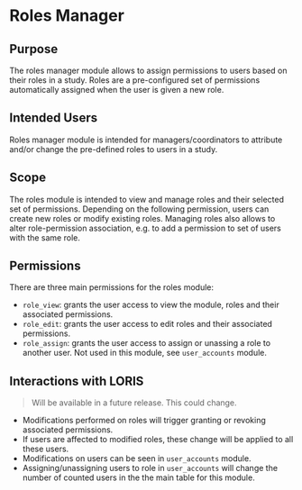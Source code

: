 # Roles Manager

## Purpose

The roles manager module allows to assign permissions to users based on their
roles in a study. Roles are a pre-configured set of permissions automatically
assigned when the user is given a new role.


## Intended Users

Roles manager module is intended for managers/coordinators to attribute and/or
change the pre-defined roles to users in a study.


## Scope

The roles module is intended to view and manage roles and their selected set of
permissions. Depending on the following permission, users can create new roles
or modify existing roles. Managing roles also allows to alter role-permission association, e.g. to add a permission to set of users with the same role.


## Permissions

There are three main permissions for the roles module:

- `role_view`: grants the user access to view the module, roles and their
associated permissions.
- `role_edit`: grants the user access to edit roles and their associated
permissions.
- `role_assign`: grants the user access to assign or unassing a role to another
user. Not used in this module, see `user_accounts` module.


## Interactions with LORIS

> Will be available in a future release. This could change.

- Modifications performed on roles will trigger granting or revoking associated permissions.
- If users are affected to modified roles, these change will be applied to all these users.
- Modifications on users can be seen in `user_accounts` module.
- Assigning/unassigning users to role in `user_accounts` will change the number of counted users in the the main table for this module.